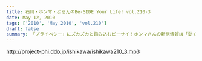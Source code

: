 ```yaml
---
title: 石川・ホンマ・ぶるんのBe-SIDE Your Life! vol.210-3
date: May 12, 2010
tags: ['2010', 'May 2010', 'vol.210']
draft: false
summary: 「プライベシー」にズカズカと踏み込むビーサイ！ホンマさんの新居情報は「動く画」でお届けできる・・・かもしれません！！ちなみに『お蔵』の可能性もなきにしもあらずの発言です！！NAMAE
---
```


http://project-phi.ddo.jp/ishikawa/ishikawa210_3.mp3
